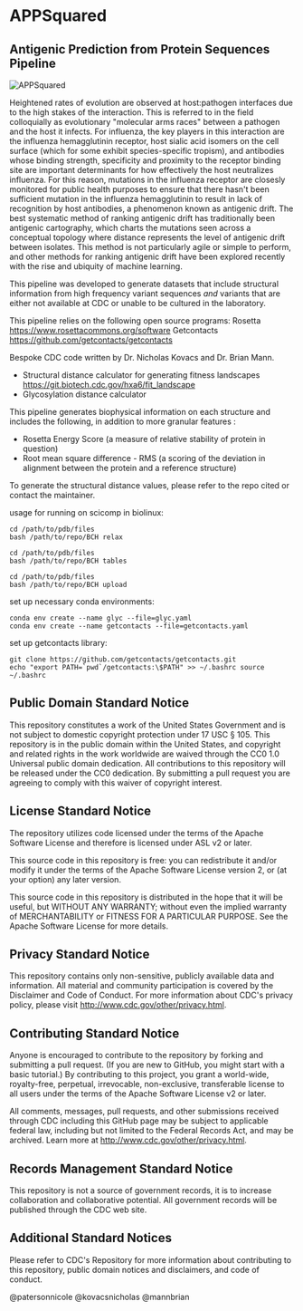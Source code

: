 # APPSquared 
## Antigenic Prediction from Protein Sequences Pipeline 
![APPSquared](https://github.com/nicolepaterson/APPSquared/blob/main/pipeline.png)

Heightened rates of evolution are observed at host:pathogen interfaces due to the high stakes of the interaction.
This is referred to in the field colloquially as evolutionary "molecular arms races" between a pathogen and the host it infects.
For influenza, the key players in this interaction are the influenza hemagglutinin receptor, host sialic acid isomers on the cell surface (which for some exhibit species-specific tropism), and antibodies whose binding strength, specificity and proximity to the receptor binding site are important determinants for how effectively the host neutralizes influenza. 
For this reason, mutations in the influenza receptor are closesly monitored for public health purposes to ensure that there hasn't been sufficient mutation in the influenza hemagglutinin to result in lack of recognition by host antibodies, a phenomenon known as antigenic drift.
The best systematic method of ranking antigenic drift has traditionally been antigenic cartography, which charts the mutations seen across a conceptual topology where distance represents the level of antigenic drift between isolates. This method is not particularly agile or simple to perform, and other methods for ranking antigenic drift have been explored recently with the rise and ubiquity of machine learning.

This pipeline was developed to generate datasets that include structural information from high frequency variant sequences 
*and* variants that are either not available at CDC or unable to be cultured in the laboratory.

This pipeline relies on the following open source programs:
Rosetta <https://www.rosettacommons.org/software>
Getcontacts <https://github.com/getcontacts/getcontacts>

Bespoke CDC code written by Dr. Nicholas Kovacs and Dr. Brian Mann.
- Structural distance calculator for generating fitness landscapes <https://git.biotech.cdc.gov/hxa6/fit_landscape>
- Glycosylation distance calculator 

This pipeline generates biophysical information on each structure and includes the following, in addition to more granular features :
- Rosetta Energy Score (a measure of relative stability of protein in question)
- Root mean square difference - RMS (a scoring of the deviation in alignment between the protein and a reference structure)

To generate the structural distance values, please refer to the repo cited or contact the maintainer.

usage for running on scicomp in biolinux:

```
cd /path/to/pdb/files
bash /path/to/repo/BCH relax
``` 
```
cd /path/to/pdb/files
bash /path/to/repo/BCH tables
```
```
cd /path/to/pdb/files
bash /path/to/repo/BCH upload
```

set up necessary conda  environments: 
```
conda env create --name glyc --file=glyc.yaml
conda env create --name getcontacts --file=getcontacts.yaml
```

set up getcontacts library:
```
git clone https://github.com/getcontacts/getcontacts.git 
echo "export PATH=`pwd`/getcontacts:\$PATH" >> ~/.bashrc source ~/.bashrc
```
## Public Domain Standard Notice
This repository constitutes a work of the United States Government and is not subject to domestic copyright protection under 17 USC § 105. This repository is in the public domain within the United States, and copyright and related rights in the work worldwide are waived through the CC0 1.0 Universal public domain dedication. All contributions to this repository will be released under the CC0 dedication. By submitting a pull request you are agreeing to comply with this waiver of copyright interest.

## License Standard Notice
The repository utilizes code licensed under the terms of the Apache Software License and therefore is licensed under ASL v2 or later.

This source code in this repository is free: you can redistribute it and/or modify it under the terms of the Apache Software License version 2, or (at your option) any later version.

This source code in this repository is distributed in the hope that it will be useful, but WITHOUT ANY WARRANTY; without even the implied warranty of MERCHANTABILITY or FITNESS FOR A PARTICULAR PURPOSE. See the Apache Software License for more details.

## Privacy Standard Notice
This repository contains only non-sensitive, publicly available data and information. All material and community participation is covered by the Disclaimer and Code of Conduct. For more information about CDC's privacy policy, please visit http://www.cdc.gov/other/privacy.html.

## Contributing Standard Notice
Anyone is encouraged to contribute to the repository by forking and submitting a pull request. (If you are new to GitHub, you might start with a basic tutorial.) By contributing to this project, you grant a world-wide, royalty-free, perpetual, irrevocable, non-exclusive, transferable license to all users under the terms of the Apache Software License v2 or later.

All comments, messages, pull requests, and other submissions received through CDC including this GitHub page may be subject to applicable federal law, including but not limited to the Federal Records Act, and may be archived. Learn more at http://www.cdc.gov/other/privacy.html.

## Records Management Standard Notice
This repository is not a source of government records, it is to increase collaboration and collaborative potential. All government records will be published through the CDC web site.

## Additional Standard Notices
Please refer to CDC's Repository for more information about contributing to this repository, public domain notices and disclaimers, and code of conduct.

@patersonnicole
@kovacsnicholas
@mannbrian
